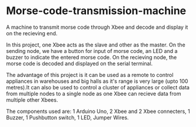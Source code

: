 # Morse-code-transmission-machine
A machine to transmit morse code through Xbee and decode and display it on the recieving end.

In this project, one Xbee acts as the slave and other as the master. On the sending node, we have a button for input of morse code, an LED and a buzzer to indicate the entered morse code. On the recieving node, the morse code is decoded and displayed on the serial terminal.

The advantage of this project is it can be used as a remote to control appliances in warehouses and big halls as it's range is very large (upto 100 metres).It can also be used to control a cluster of appliances or collect data from multiple nodes to a single node as one Xbee can recieve data from multiple other Xbees.

The components used are:
1 Arduino Uno,
2 Xbee and 2 Xbee connecters,
1 Buzzer,
1 Pushbutton switch,
1 LED,
Jumper Wires.
